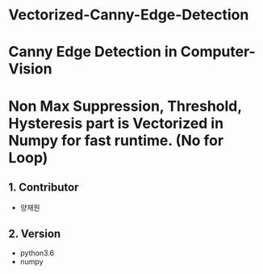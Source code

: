 # Vectorized-Canny-Edge-Detection

# Canny Edge Detection in Computer-Vision
# Non Max Suppression, Threshold, Hysteresis part is Vectorized in Numpy for fast runtime. (No for Loop)

## 1. Contributor
- 양재원

## 2. Version
- python3.6
- numpy 

